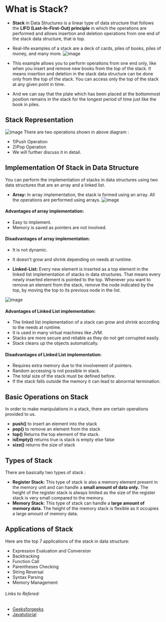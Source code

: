 # **What is Stack?**

- **Stack** in Data Structures is a linear type of data structure that follows the **LIFO (Last-In-First-Out) principle** in which the operations are performed 
and allows insertion and deletion operations from one end of the stack data structure, that is top.

- Real-life examples of a stack are a deck of cards, piles of books, piles of money, and many more.
![image](https://user-images.githubusercontent.com/114824018/193454414-541a050b-9401-4c03-8704-2c7496d52232.png)

- This example allows you to perform operations from one end only, like when you insert and remove new books from the top of the stack. It means insertion and deletion in the stack data structure can be done only from the top of the stack.
You can access only the top of the stack at any given point in time.
- And we can say that the plate which has been placed at the bottommost position remains in the stack for the longest period of time just like the book in piles.

## Stack Representation 
![image](https://user-images.githubusercontent.com/114824018/193454647-e37ae61b-512c-4f34-ac9a-83857db1af3f.png)
There are two operations shown in above diagram : 
- 1)Push Operation
- 2)Pop Operation
- We will further discuss it in detail.

## Implementation Of Stack in Data Structure
You can perform the implementation of stacks in data structures using two data structures that are an array and a linked list.
- **Array:** In array implementation, the stack is formed using an array. All the operations are performed using arrays.
![image](https://user-images.githubusercontent.com/114824018/193455275-e3527e82-3030-40e8-be18-d7b2b421cbd1.png)
#### Advantages of array implementation:
- Easy to implement.
- Memory is saved as pointers are not involved.
#### Disadvantages of array implementation:
- It is not dynamic.
- It doesn’t grow and shrink depending on needs at runtime.

- **Linked-List:** Every new element is inserted as a top element in the linked list implementation of stacks in data structures. 
That means every newly inserted element is pointed to the top. Whenever you want to remove an element from the stack, 
remove the node indicated by the top, by moving the top to its previous node in the list.

![image](https://user-images.githubusercontent.com/114824018/193455320-3830a6ca-fd73-474a-8ce8-9034e79e709c.png)

#### Advantages of Linked List implementation:
- The linked list implementation of a stack can grow and shrink according to the needs at runtime.
- It is used in many virtual machines like JVM.
- Stacks are more secure and reliable as they do not get corrupted easily.
- Stack cleans up the objects automatically.
#### Disadvantages of Linked List implementation:
- Requires extra memory due to the involvement of pointers.
- Random accessing is not possible in stack.
- The total size of the stack must be defined before.
- If the stack falls outside the memory it can lead to abnormal termination.

## Basic Operations on Stack
In order to make manipulations in a stack, there are certain operations provided to us.
- **push()** to insert an element into the stack
- **pop()** to remove an element from the stack
- **top()** Returns the top element of the stack.
- **isEmpty()** returns true is stack is empty else false
- **size()** returns the size of stack
## Types of Stack
There are basically two types of stack :
- **Register Stack:** This type of stack is also a memory element present in the memory unit and can handle a **small amount of data only.** 
The height of the register stack is always limited as the size of the register stack is very small compared to the memory.
- **Memory Stack:** This type of stack can handle a **large amount of memory data.** 
The height of the memory stack is flexible as it occupies a large amount of memory data.
## Applications of Stack
Here are the top 7 applications of the stack in data structure:
- Expression Evaluation and Conversion
- Backtracking
- Function Call
- Parentheses Checking
- String Reversal
- Syntax Parsing
- Memory Management

###### Links to Refered:
- [Geeksforgeeks](https://www.geeksforgeeks.org/stack-data-structure/#:~:text=Stack%20is%20a%20linear%20data,one%20another%20in%20the%20canteen.)
- [Javatutorial](https://www.javatpoint.com/data-structure-stack)
